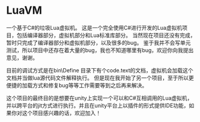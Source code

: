 # LuaVM
一个基于C#的垃圾Lua虚拟机。
这是一个完全使用C#进行开发的Lua虚拟机项目，包括编译器部分，虚拟机部分和Lua标准库部分。
当然现在项目还没有完成，暂时只完成了编译器部分和虚拟机部分，以及很多的bug。
鉴于我并不会写单元测试，所以项目中还存在着大量的bug，我也不知道哪里有bug，欢迎你向我提出意见，谢谢。

目前的调试方式是在bin\Define 目录下有个code.text的文档，虚拟机会加载这个文档并当做lua源代码文件解释执行。
但是现在我开始了另一个项目，至于所以更便捷的加载方式和修复bug等等工作需要等到之后再来解决。

这个项目的最终目的是想要在unity上实现一个可以和C#互相调用的Lua虚拟机，并以跨平台的jit方式进行执行。并且在unity平台上以插件的形式提供IDE功能，如果你对这个项目感兴趣的话，欢迎加入！
